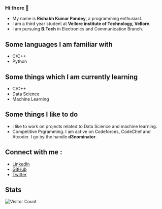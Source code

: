 ### Hi there 👋

* My name is **Rishabh Kumar Pandey**, a programming enthusiast.
* I am a third year student at **Vellore institute of Technology, Vellore**.
* I am pursuing **B.Tech** in Electronics and Communication Branch.

## Some languages I am familiar with 

* C/C++
* Python


## Some things which I am currently learning 

* C/C++
* Data Science
* Machine Learning

## Some things I like to do
* I like to work on projects related to Data Science and machine learning.
* Competitive Prgramming. I am active on Codeforces, CodeChef and Atcoder.
  I go by the handle **d3nominator**.

## Connect with me : 
* [LinkedIn](https://www.linkedin.com/in/d3nominator/)
* [GitHub](https://github.com/d3nominator) 
* [Twitter](https://twitter.com/d3nominator)

## Stats
![Visitor Count](https://profile-counter.glitch.me/d3nominator/count.svg)


